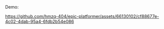 Demo:

https://github.com/hmzq-404/epic-platformer/assets/66130102/cf88677e-4c02-4dab-95a4-6fdb2b54e086
